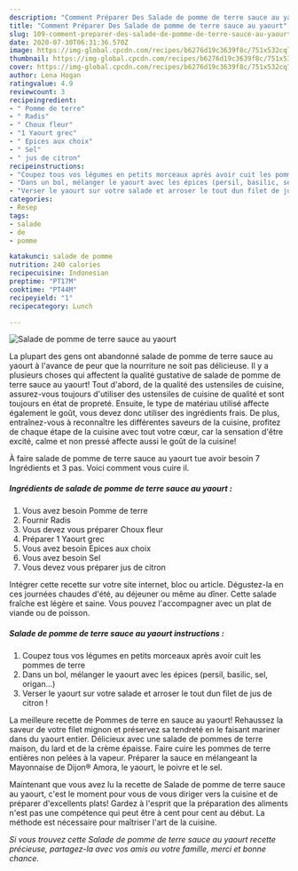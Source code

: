```yaml
---
description: "Comment Préparer Des Salade de pomme de terre sauce au yaourt"
title: "Comment Préparer Des Salade de pomme de terre sauce au yaourt"
slug: 109-comment-preparer-des-salade-de-pomme-de-terre-sauce-au-yaourt
date: 2020-07-30T06:31:36.570Z
image: https://img-global.cpcdn.com/recipes/b6276d19c3639f8c/751x532cq70/salade-de-pomme-de-terre-sauce-au-yaourt-photo-principale-de-la-recette.jpg
thumbnail: https://img-global.cpcdn.com/recipes/b6276d19c3639f8c/751x532cq70/salade-de-pomme-de-terre-sauce-au-yaourt-photo-principale-de-la-recette.jpg
cover: https://img-global.cpcdn.com/recipes/b6276d19c3639f8c/751x532cq70/salade-de-pomme-de-terre-sauce-au-yaourt-photo-principale-de-la-recette.jpg
author: Lena Hogan
ratingvalue: 4.9
reviewcount: 3
recipeingredient:
- " Pomme de terre"
- " Radis"
- " Choux fleur"
- "1 Yaourt grec"
- " Epices aux choix"
- " Sel"
- " jus de citron"
recipeinstructions:
- "Coupez tous vos légumes en petits morceaux après avoir cuit les pommes de terre"
- "Dans un bol, mélanger le yaourt avec les épices (persil, basilic, sel, origan...)"
- "Verser le yaourt sur votre salade et arroser le tout dun filet de jus de citron !"
categories:
- Resep
tags:
- salade
- de
- pomme

katakunci: salade de pomme 
nutrition: 240 calories
recipecuisine: Indonesian
preptime: "PT17M"
cooktime: "PT44M"
recipeyield: "1"
recipecategory: Lunch

---
```



![Salade de pomme de terre sauce au yaourt](https://img-global.cpcdn.com/recipes/b6276d19c3639f8c/751x532cq70/salade-de-pomme-de-terre-sauce-au-yaourt-photo-principale-de-la-recette.jpg)

La plupart des gens ont abandonné salade de pomme de terre sauce au yaourt à l'avance de peur que la nourriture ne soit pas délicieuse. Il y a plusieurs choses qui affectent la qualité gustative de salade de pomme de terre sauce au yaourt! Tout d'abord, de la qualité des ustensiles de cuisine, assurez-vous toujours d'utiliser des ustensiles de cuisine de qualité et sont toujours en état de propreté. Ensuite, le type de matériau utilisé affecte également le goût, vous devez donc utiliser des ingrédients frais. De plus, entraînez-vous à reconnaître les différentes saveurs de la cuisine, profitez de chaque étape de la cuisine avec tout votre cœur, car la sensation d'être excité, calme et non pressé affecte aussi le goût de la cuisine!

<!--inarticleads1-->

À faire salade de pomme de terre sauce au yaourt tue avoir besoin 7 Ingrédients et 3 pas. Voici comment vous cuire il.

##### Ingrédients de salade de pomme de terre sauce au yaourt :

1. Vous avez besoin  Pomme de terre
1. Fournir  Radis
1. Vous devez vous préparer  Choux fleur
1. Préparer 1 Yaourt grec
1. Vous avez besoin  Epices aux choix
1. Vous avez besoin  Sel
1. Vous devez vous préparer  jus de citron


Intégrer cette recette sur votre site internet, bloc ou article. Dégustez-la en ces journées chaudes d&#39;été, au déjeuner ou même au dîner. Cette salade fraîche est légère et saine. Vous pouvez l&#39;accompagner avec un plat de viande ou de poisson. 

<!--inarticleads2-->

##### Salade de pomme de terre sauce au yaourt instructions :

1. Coupez tous vos légumes en petits morceaux après avoir cuit les pommes de terre
1. Dans un bol, mélanger le yaourt avec les épices (persil, basilic, sel, origan...)
1. Verser le yaourt sur votre salade et arroser le tout dun filet de jus de citron !


La meilleure recette de Pommes de terre en sauce au yaourt! Rehaussez la saveur de votre filet mignon et préservez sa tendreté en le faisant mariner dans du yaourt entier. Délicieux avec une salade de pommes de terre maison, du lard et de la crème épaisse. Faire cuire les pommes de terre entières non pelées à la vapeur. Préparer la sauce en mélangeant la Mayonnaise de Dijon® Amora, le yaourt, le poivre et le sel. 

<!--inarticleads1-->

<p>
Maintenant que vous avez lu la recette de Salade de pomme de terre sauce au yaourt, c'est le moment pour vous de vous diriger vers la cuisine et de préparer d'excellents plats! Gardez à l'esprit que la préparation des aliments n'est pas une compétence qui peut être à cent pour cent au début. La méthode est nécessaire pour maîtriser l'art de la cuisine.
</p>

<p>
<i>Si vous trouvez cette Salade de pomme de terre sauce au yaourt recette précieuse, partagez-la avec vos amis ou votre famille, merci et bonne chance.</i>
</p>
